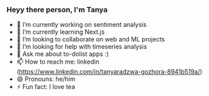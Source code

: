 ### Heyy there person, I'm Tanya


- 🔭 I’m currently working on sentiment analysis
- 🌱 I’m currently learning Next.js
- 👯 I’m looking to collaborate on web and ML projects
- 🤔 I’m looking for help with timeseries analysis
- 💬 Ask me about to-dolist apps :)
- 📫 How to reach me: linkedin (https://www.linkedin.com/in/tanyaradzwa-gozhora-8941b519a/)
- 😄 Pronouns: he/him
- ⚡ Fun fact: I love tea

